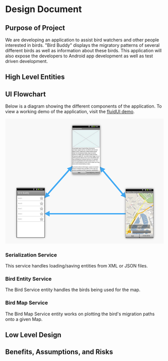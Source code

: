 Design Document
===============

## Purpose of Project

We are developing an application to assist bird watchers and other people interested in birds. "Bird Buddy" displays the migratory patterns of several different birds as well as information about these birds. This application will also expose the developers to Android app development as well as test driven development.


## High Level Entities

## UI Flowchart

Below is a diagram showing the different components of the application. To view a working demo of the application, visit the [fluidUI demo](https://www.fluidui.com/editor/live/preview/p_FyTNToGobErf9M3q2ElTvOFabkCXOkQt.1383625832629).

![UI Flowchart](img/ui-flowchart.png)



### Serialization Service
This service handles loading/saving entities from XML or JSON files.

### Bird Entity Service
The Bird Service entity handles the birds being used for the map.

### Bird Map Service
The Bird Map Service entity works on plotting the bird's migration paths onto a given Map.

## Low Level Design




## Benefits, Assumptions, and Risks

